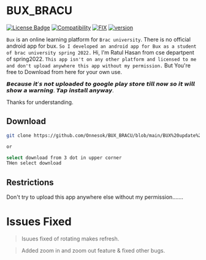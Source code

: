 # BUX_BRACU

[![License Badge](https://img.shields.io/badge/license-MIT-blue.svg)](LICENSE)
[![Compatibility](https://img.shields.io/badge/compatibility%20-Android-brightgreen)](BUX_BRACU)
[![FIX](https://img.shields.io/badge/issue-none-green)](BUX_BRACU)
[![version](https://img.shields.io/badge/version-2.0-red)](BUX_BRACU)


```Bux``` is an online learning platform for ```Brac university```. There is no official android app for bux. ```So I developed an android app for Bux as a student of brac university spring 2022.``` Hi, I'm Ratul Hasan from cse departpent of spring2022. 
```This app isn't on any other platform and licensed to me and don't upload anywhere this app without my permission.``` But You're free to Download from here for your own use. 



𝘽𝙚𝙘𝙖𝙪𝙨𝙚 𝙞𝙩'𝙨 𝙣𝙤𝙩 𝙪𝙥𝙡𝙤𝙖𝙙𝙚𝙙 𝙩𝙤 𝙜𝙤𝙤𝙜𝙡𝙚 𝙥𝙡𝙖𝙮 𝙨𝙩𝙤𝙧𝙚 𝙩𝙞𝙡𝙡 𝙣𝙤𝙬 𝙨𝙤 𝙞𝙩 𝙬𝙞𝙡𝙡 𝙨𝙝𝙤𝙬 𝙖 𝙬𝙖𝙧𝙣𝙞𝙣𝙜. 𝙏𝙖𝙥 𝙞𝙣𝙨𝙩𝙖𝙡𝙡 𝙖𝙣𝙮𝙬𝙖𝙮.



Thanks for understanding.

## Download

```bash
git clone https://github.com/Onnesok/BUX_BRACU/blob/main/BUX%20update%202.0.apk

or 

select download from 3 dot in upper corner
THen select download

```

## Restrictions
Don't try to upload this app anywhere else without my permission.......

# Issues Fixed

> Isuues fixed of rotating makes refresh.

> Added zoom in and zoom out feature & fixed other bugs.
